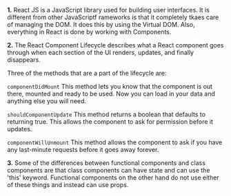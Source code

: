 **1.**  React JS is a JavaScript library used for building user interfaces. It is different from other JavaScriptf rameworks is that it completely tkaes care of managing the DOM. It does this by using the Virtual DOM. Also, everything in React is done by working with Components.

**2.** The React Component Lifecycle describes what a React component goes through when each section of the UI renders, updates, and finally disappears. 

Three of the methods that are a part of the lifecycle are:

```componentDidMount```
This method lets you know that the component is out there, mounted and ready to be used. Now you can load in your data and anything else you will need.

```shouldComponentUpdate```
This method returns a boolean that defaults to returning true. This allows the component to ask for permission before it updates.

```componentWillUnmount```
This method allows the component to ask if you have any last-minute requests before it goes away forever.

**3.** Some of the differences between functional components and class components are that class components can have state and can use the 'this' keyword. Functional components on the other hand do not use either of these things and instead can use props.